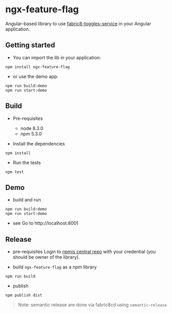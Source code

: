# ngx-feature-flag

Angular-based library to use [fabric8-toggles-service](https://github.com/fabric8-services/fabric8-toggles-service) in your Angular application.

## Getting started

* You can import the lib in your application:

`npm install ngx-feature-flag`

* or use the demo app:

```shell
npm run build:demo
npm run start:demo
```
  
## Build 
 
* Pre-requisites
  * node 8.3.0
  * npm 5.3.0

* Install the dependencies
 
```
npm install
```
 
* Run the tests
 
```
npm test
```
 
## Demo

* build and run
```
npm run build:demo
npm run start:demo

```
* see
Go to http://localhost:8001 

## Release

* pre-requisites
Login to [npmjs central repo](https://www.npmjs.com/) with your credential (you should be owner of the library).

* build `ngx-feature-flag` as a npm library

```
npm run build   
```

* publish
```
npm publish dist
```

> Note: semantic release are done via fabric8cd using `semantic-release`


